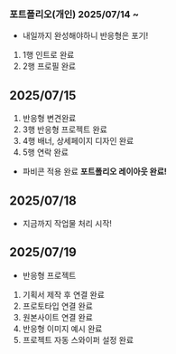 ### 포트폴리오(개인) 2025/07/14 ~
* 내일까지 완성해야하니 반응형은 포기!
1. 1행 인트로 완료
2. 2행 프로필 완료
## 2025/07/15
1. 반응형 변견완료
2. 3행 반응형 프로젝트 완료
3. 4행 배너, 상세페이지 디자인 완료
4. 5행 연락 완료
* 파비콘 적용 완료
**포트폴리오 레이아웃 완료!**
## 2025/07/18
* 지금까지 작업물 처리 시작!
## 2025/07/19
* 반응형 프로젝트
1. 기획서 제작 후 연결 완료
2. 프로토타입 연결 완료
3. 원본사이트 연결 완료
4. 반응형 이미지 예시 완료
5. 프로젝트 자동 스와이퍼 설정 완료
